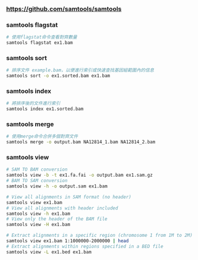 ### https://github.com/samtools/samtools
### samtools flagstat
```bash
# 使用flagstat命令查看對齊數量
samtools flagstat ex1.bam
```
### samtools sort
```bash
# 排序文件 example.bam，以便進行索引或快速查找基因組範圍內的信息
samtools sort -o ex1.sorted.bam ex1.bam
```
### samtools index
```bash
# 將排序後的文件進行索引
samtools index ex1.sorted.bam
```
### samtools merge
```bash
# 使用merge命令合併多個對齊文件
samtools merge -o output.bam NA12814_1.bam NA12814_2.bam
```
### samtools view
```bash
# SAM TO BAM conversion
samtools view -b -t ex1.fa.fai -o output.bam ex1.sam.gz
# BAM TO SAM conversion
samtools view -h -o output.sam ex1.bam

# View all alignments in SAM format (no header)
samtools view ex1.bam
# View all alignments with header included
samtools view -h ex1.bam
# View only the header of the BAM file
samtools view -H ex1.bam

# Extract alignments in a specific region (chromosome 1 from 1M to 2M)
samtools view ex1.bam 1:1000000-2000000 | head
# Extract alignments within regions specified in a BED file
samtools view -L ex1.bed ex1.bam
```

